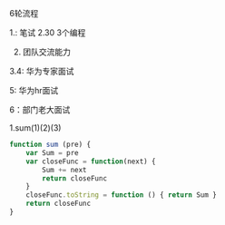 6轮流程

1.: 笔试 2.30 3个编程

2. 团队交流能力

3.4: 华为专家面试

5: 华为hr面试

6：部门老大面试

1.sum(1)(2)(3)

```javascript
function sum (pre) {
    var Sum = pre
    var closeFunc = function(next) {
        Sum += next
        return closeFunc
    }
    closeFunc.toString = function () { return Sum }
    return closeFunc
}
```

